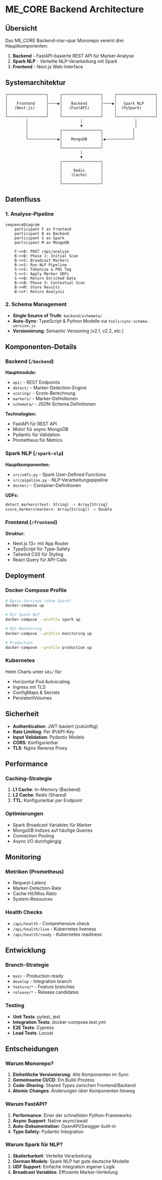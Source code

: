 # ME_CORE Backend Architecture

## Übersicht

Das ME_CORE Backend-mar-spar Monorepo vereint drei Hauptkomponenten:

1. **Backend** - FastAPI-basierte REST API für Marker-Analyse
2. **Spark NLP** - Verteilte NLP-Verarbeitung mit Spark
3. **Frontend** - Next.js Web-Interface

## Systemarchitektur

```
┌─────────────────┐     ┌─────────────────┐     ┌─────────────────┐
│                 │     │                 │     │                 │
│    Frontend     │────▶│    Backend      │────▶│   Spark NLP     │
│   (Next.js)     │     │   (FastAPI)     │     │  (PySpark)      │
│                 │     │                 │     │                 │
└─────────────────┘     └─────────────────┘     └─────────────────┘
         │                       │                       │
         │                       ▼                       │
         │              ┌─────────────────┐             │
         │              │                 │             │
         └─────────────▶│    MongoDB      │◀────────────┘
                        │                 │
                        └─────────────────┘
                                 │
                                 ▼
                        ┌─────────────────┐
                        │                 │
                        │     Redis       │
                        │    (Cache)      │
                        │                 │
                        └─────────────────┘
```

## Datenfluss

### 1. Analyse-Pipeline

```mermaid
sequenceDiagram
    participant F as Frontend
    participant B as Backend
    participant S as Spark
    participant M as MongoDB
    
    F->>B: POST /api/analyze
    B->>B: Phase 1: Initial Scan
    B->>S: Broadcast Markers
    B->>S: Run NLP Pipeline
    S->>S: Tokenize & POS Tag
    S->>S: Apply Marker UDFs
    S->>B: Return Enriched Data
    B->>B: Phase 3: Contextual Scan
    B->>M: Store Results
    B->>F: Return Analysis
```

### 2. Schema Management

- **Single Source of Truth**: `backend/schemata/`
- **Auto-Sync**: TypeScript & Python Modelle via `tools/sync-schema-version.js`
- **Versionierung**: Semantic Versioning (v2.1, v2.2, etc.)

## Komponenten-Details

### Backend (`/backend`)

**Hauptmodule:**
- `api/` - REST Endpoints
- `detect/` - Marker-Detection-Engine
- `scoring/` - Score-Berechnung
- `markers/` - Marker-Definitionen
- `schemata/` - JSON-Schema Definitionen

**Technologien:**
- FastAPI für REST API
- Motor für async MongoDB
- Pydantic für Validation
- Prometheus für Metrics

### Spark NLP (`/spark-nlp`)

**Hauptkomponenten:**
- `src/udfs.py` - Spark User-Defined Functions
- `src/pipeline.py` - NLP-Verarbeitungspipeline
- `docker/` - Container-Definitionen

**UDFs:**
```python
detect_markers(text: String) -> Array[String]
score_markers(markers: Array[String]) -> Double
```

### Frontend (`/frontend`)

**Struktur:**
- Next.js 13+ mit App Router
- TypeScript für Type-Safety
- Tailwind CSS für Styling
- React Query für API-Calls

## Deployment

### Docker Compose Profile

```bash
# Basis-Services (ohne Spark)
docker-compose up

# Mit Spark NLP
docker-compose --profile spark up

# Mit Monitoring
docker-compose --profile monitoring up

# Production
docker-compose --profile production up
```

### Kubernetes

Helm Charts unter `k8s/` für:
- Horizontal Pod Autoscaling
- Ingress mit TLS
- ConfigMaps & Secrets
- PersistentVolumes

## Sicherheit

- **Authentication**: JWT-basiert (zukünftig)
- **Rate Limiting**: Per IP/API-Key
- **Input Validation**: Pydantic Models
- **CORS**: Konfigurierbar
- **TLS**: Nginx Reverse Proxy

## Performance

### Caching-Strategie

1. **L1 Cache**: In-Memory (Backend)
2. **L2 Cache**: Redis (Shared)
3. **TTL**: Konfigurierbar per Endpoint

### Optimierungen

- Spark Broadcast Variables für Marker
- MongoDB Indizes auf häufige Queries
- Connection Pooling
- Async I/O durchgängig

## Monitoring

### Metriken (Prometheus)

- Request-Latenz
- Marker-Detection-Rate
- Cache Hit/Miss Ratio
- System-Resources

### Health Checks

- `/api/health` - Comprehensive check
- `/api/health/live` - Kubernetes liveness
- `/api/health/ready` - Kubernetes readiness

## Entwicklung

### Branch-Strategie

- `main` - Production-ready
- `develop` - Integration branch
- `feature/*` - Feature branches
- `release/*` - Release candidates

### Testing

- **Unit Tests**: pytest, jest
- **Integration Tests**: docker-compose.test.yml
- **E2E Tests**: Cypress
- **Load Tests**: Locust

## Entscheidungen

### Warum Monorepo?

1. **Einheitliche Versionierung**: Alle Komponenten im Sync
2. **Gemeinsame CI/CD**: Ein Build-Prozess
3. **Code-Sharing**: Shared Types zwischen Frontend/Backend
4. **Atomic Changes**: Änderungen über Komponenten hinweg

### Warum FastAPI?

1. **Performance**: Einer der schnellsten Python-Frameworks
2. **Async Support**: Native async/await
3. **Auto-Dokumentation**: OpenAPI/Swagger built-in
4. **Type Safety**: Pydantic Integration

### Warum Spark für NLP?

1. **Skalierbarkeit**: Verteilte Verarbeitung
2. **German Models**: Spark NLP hat gute deutsche Modelle
3. **UDF Support**: Einfache Integration eigener Logik
4. **Broadcast Variables**: Effiziente Marker-Verteilung